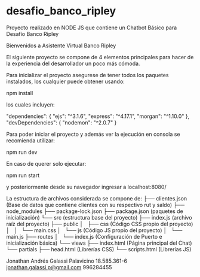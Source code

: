 # desafio_banco_ripley
Proyecto realizado en NODE JS que contiene un Chatbot Básico para Desafío Banco Ripley

Bienvenidos a Asistente Virtual Banco Ripley

El siguiente proyecto se compone de 4 elementos principales para hacer de la experiencia del desarrollador un poco más cómoda.

Para inicializar el proyecto asegurese de tener todos los paquetes instalados, los cualquier puede obtener usando:

  npm install

los cuales incluyen:

"dependencies": {
  "ejs": "^3.1.6",
  "express": "^4.17.1",
  "morgan": "^1.10.0"
},
"devDependencies": {
  "nodemon": "^2.0.7"
}

Para poder iniciar el proyecto y además ver la ejecución en consola se recomienda utilizar:

  npm run dev

En caso de querer solo ejecutar:

  npm run start
  
y posteriormente desde su navegador ingresar a localhost:8080/

La estructura de archivos considerada se compone de:
├── clientes.json (Base de datos que contiene clientes con su respectivo rut y saldo)
├── node_modules
├── package-lock.json
├── package.json (paquetes de inicialización)
└── src (estructura base del proyecto)
    ├── index.js (archivo raíz del proyecto)
    ├── public
    │   ├── css (Código CSS propio del proyecto)
    │   │   └── main.css
    │   └── js (Código JS propio del proyecto)
    │       └── main.js
    ├── routes
    │   └── index.js (Configuración de Puerto e inicialización básica)
    └── views
        ├── index.html (Página principal del Chat)
        └── partials
            ├── head.html (Librerías CSS)
            └── scripts.html (Librerías JS)


Jonathan Andrés Galassi Palavicino
18.585.361-6
jonathan.galassi.p@gmail.com
996284455
